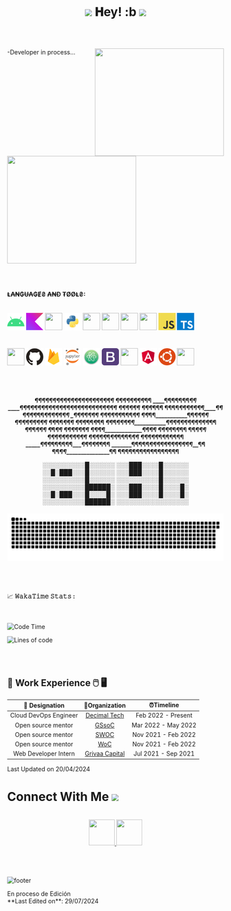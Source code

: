 <h1 align="center">
  <img src="GIF/Earth.gif" width="24px">
  𝐇ey! :b
  <img src="GIF/Hi.gif" width="40px" />
</h1>

<br/>
<br/>

<p><img align="right" height="250" width="300" src="https://d2a5isokysfowx.cloudfront.net/wp-content/uploads/2022/03/que-se-necesita-estudiar-para-ser-programador-scaled-1200x900.jpg" /></p>



-Developer in process...
<img align="center" height="250" width="300" src="" /></p>

<br/>
<br/>




**Ⱡ₳₦₲Ʉ₳₲Ɇ₴ ₳₦Đ ₮ØØⱠ₴:**  
<br/>
<br/>
<code><img height="40" width="40" src="https://raw.githubusercontent.com/github/explore/80688e429a7d4ef2fca1e82350fe8e3517d3494d/topics/android/android.png"></code>
<code><img height="40" width="40" src="https://raw.githubusercontent.com/github/explore/80688e429a7d4ef2fca1e82350fe8e3517d3494d/topics/kotlin/kotlin.png"></code>
<code><img height="40" width="40" src="https://images.vexels.com/media/users/3/166401/isolated/preview/b82aa7ac3f736dd78570dd3fa3fa9e24-java-programming-language-icon-by-vexels.png"></code>
<code><img height="40" width="40" src="https://raw.githubusercontent.com/github/explore/80688e429a7d4ef2fca1e82350fe8e3517d3494d/topics/python/python.png"></code>
<code><img height="40" width="40" src="https://www.naveedashfaq.me/img/c++.png"></code>
<code><img height="40" width="40" src="https://cdn.iconscout.com/icon/free/png-512/c-programming-569564.png"></code>
<code><img height="40" width="40" src="https://miro.medium.com/max/1400/1*UBZYjKJigowCJOK4SaHicw.jpeg"></code>
<code><img height="40" width="40" src="https://cdn.iconscout.com/icon/free/png-256/css-131-722685.png"></code>
<code><img height="40" width="40" src="https://raw.githubusercontent.com/github/explore/80688e429a7d4ef2fca1e82350fe8e3517d3494d/topics/javascript/javascript.png"></code>
<code><img height="40" width="40" src="https://raw.githubusercontent.com/github/explore/80688e429a7d4ef2fca1e82350fe8e3517d3494d/topics/typescript/typescript.png"></code>
#
<code><img height="40" width="40" src="https://upload.wikimedia.org/wikipedia/commons/thumb/3/3f/Git_icon.svg/1024px-Git_icon.svg.png"></code>
<code><img height="40" width="40" src="https://raw.githubusercontent.com/github/explore/80688e429a7d4ef2fca1e82350fe8e3517d3494d/topics/github-api/github-api.png"></code>
<code><img height="40" width="40" src="https://raw.githubusercontent.com/github/explore/80688e429a7d4ef2fca1e82350fe8e3517d3494d/topics/firebase/firebase.png"></code>
<code><img height="40" width="40" src="https://raw.githubusercontent.com/github/explore/80688e429a7d4ef2fca1e82350fe8e3517d3494d/topics/jupyter-notebook/jupyter-notebook.png"></code>
<code><img height="40" width="40" src="https://raw.githubusercontent.com/github/explore/80688e429a7d4ef2fca1e82350fe8e3517d3494d/topics/atom/atom.png"></code>
<code><img height="40" width="40" src="https://raw.githubusercontent.com/github/explore/80688e429a7d4ef2fca1e82350fe8e3517d3494d/topics/bootstrap/bootstrap.png"></code>
<code><img height="40" width="40" src="https://encrypted-tbn0.gstatic.com/images?q=tbn:ANd9GcRT1PKsfJXnxOqnTRiIZ8VcdJDYBXD-qZnnpw&usqp=CAU"></code>
<code><img height="40" width="40" src="https://raw.githubusercontent.com/github/explore/80688e429a7d4ef2fca1e82350fe8e3517d3494d/topics/angular/angular.png"></code>
<code><img height="40" width="40" src="https://raw.githubusercontent.com/github/explore/80688e429a7d4ef2fca1e82350fe8e3517d3494d/topics/ubuntu/ubuntu.png"></code>
<code><img height="40" width="40" src="https://cdn.iconscout.com/icon/free/png-512/mongodb-3-1175138.png"></code>

<br/>

#






<h4 align="center">
  
___¶¶_________¶¶¶¶¶¶¶¶¶¶¶¶¶¶¶¶¶¶¶¶_
___¶¶______¶¶_¶¶¶¶_________________¶¶
____¶¶__¶¶¶¶¶________________________¶¶
____¶¶¶¶¶¶¶¶_____¶¶¶¶¶¶¶¶¶¶¶¶¶¶¶¶¶____¶¶
_______¶¶¶____¶¶¶                 ¶¶¶____¶¶¶
______¶¶____¶¶___¶______¶¶______¶__¶¶¶____¶¶
_____¶¶___¶¶_____¶¶____________¶¶____¶¶¶___¶¶
____¶¶___¶_____________________________¶¶___¶¶
___¶¶___¶__¶____________¶¶___________¶__¶¶___¶¶
__¶¶___¶____¶___________¶¶__________¶____¶¶___¶
__¶¶__¶¶________________¶¶________________¶___¶¶
__¶___¶_________________¶¶_________________¶__¶¶
_¶¶___¶_________________¶¶_________________¶___¶¶
_¶¶___¶_¶¶¶¶¶___________¶¶¶¶¶¶_______¶¶¶¶¶_¶___¶¶
_¶¶___¶____________________________________¶___¶¶
__¶___¶____________________________________¶___¶
__¶¶__¶¶__________________________________¶___¶¶
__¶¶___¶____¶_______________________¶_____¶___¶¶
___¶¶___¶__¶_________________________¶___¶___¶¶
____¶____¶______________________________¶___¶¶
____¶¶____¶______¶______¶¶______¶_____¶¶___¶¶
_____¶¶¶___¶¶___¶_______¶¶_______¶__¶¶¶___¶¶
_______¶¶___¶¶¶_________¶¶________¶¶¶____¶¶
________¶¶¶___¶¶¶¶¶¶__________¶¶¶¶¶___¶¶¶
_______¶¶¶__¶¶_____¶¶¶¶¶¶¶¶¶¶¶¶_____¶¶
______¶¶_______¶¶________________¶¶
                ¶¶¶¶¶¶¶¶¶¶¶¶¶¶¶¶¶

░░░░░░░░░░█░░░░░░
░░░███░░░░█░░░░░░
░░█░███░░░█░░░░░░
░░░███░░░░█░░░░░░
░░░░░░░░░░█░░░░░░
░░░░░░░░░░█░░░░░░
░░░░░░░░░░██████░
░░░███░░░░█░░░░█░
░░█░███░░░█░░░░█░
░░░███░░░░█░░░░█░
░░░░░░░░░░██████░
░░░░░░░░░░░░░░░░░



</h4>  
  
![𝙶𝚒𝚝𝚑𝚞𝚋 𝙲𝚘𝚗𝚝𝚛𝚒𝚋𝚞𝚝𝚒𝚘𝚗 𝙶𝚛𝚊𝚙𝚑](https://github.com/GovindSingh9447/GovindSingh9447/blob/main/github-contribution-grid-snake.svg)

<br/>





#

<summary>
  <g-emoji class="g-emoji" alias="chart_with_upwards_trend" fallback-src="https://github.githubassets.com/images/icons/emoji/unicode/1f4c8.png">📈</g-emoji>
  <strong>𝚆𝚊𝚔𝚊𝚃𝚒𝚖𝚎 𝚂𝚝𝚊𝚝𝚜 : </strong>
</summary>


<br>
<br>

<!--START_SECTION:waka-->

![Code Time](http://img.shields.io/badge/Code%20Time-4%2C938%20hrs%2055%20mins-blue)

![Lines of code](https://img.shields.io/badge/From%20Hello%20World%20I%27ve%20Written-11.3%20million%20lines%20of%20code-blue)



<br> <br>

## 🚀 **Work Experience** :computer_mouse: :desktop_computer: 

| 💼 Designation |  🏢Organization | ⏰Timeline  |
| :-: | :-: | :-: |
| Cloud DevOps Engineer | [Decimal Tech](https://www.linkedin.com/company/decimaltech/) | Feb 2022 - Present |
| Open source mentor | [GSsoC](https://gssoc.girlscript.tech/) | Mar 2022 - May 2022 |
| Open source mentor | [SWOC](https://swoc.scriptindia.org/) | Nov 2021 - Feb 2022 |
| Open source mentor | [WoC](https://winterofcode.com/) | Nov 2021 - Feb 2022 |
| Web Developer Intern | [Grivaa Capital](https://www.linkedin.com/company/grivaa-capital/) | Jul 2021 - Sep 2021 |





 Last Updated on 20/04/2024
<!--END_SECTION:waka-->



<h1>
  Connect With Me
  <a target="_blank">
    <img src="https://github.com/JayantGoel001/JayantGoel001/blob/master/GIF/Handshake.gif" height="25px" style="max-width:100%;">
  </a>
</h1>

<p align="center">
  <br>
  <a href="https://www.linkedin.com/in/govind-singh9447/" target="_blank">
    <code><img height="60" width="60" src="https://github.com/JayantGoel001/JayantGoel001/blob/master/SVG/linkedin.svg"/></code>
  </a>
  
  <a href="https://www.instagram.com/GovindSingh9447/" target="_blank">
    <code><img height="60" width="60" src="https://github.com/JayantGoel001/JayantGoel001/blob/master/SVG/instagram.svg"/></code>
  </a>
    
</p>
<br/>





#

![footer](https://upload.wikimedia.org/wikipedia/commons/e/e6/Trees-sky.jpg)
<div>En proceso de Edición</div>
**Last Edited on**: 29/07/2024
